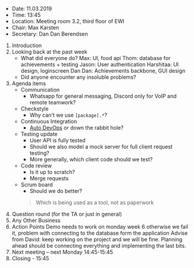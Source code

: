 - Date: 11.03.2019
- Time: 13:45
- Location: Meeting room 3.2, third floor of EWI
- Chair: Max Karsten
- Secretary: Dan Dan Berendsen

1.	Introduction
2.  Looking back at the past week
    - What did everyone do?
Max: UI, food api
Thom: database for achievements + testing
Jason: User authentication
Harshitaa: UI design, loginscreen
Dan Dan: Achievements backbone, GUI design
    - Did anyone encounter any insoluble problems?
3.	Agenda items
    - Communication
        - Whatsapp for general messaging, Discord only for VoIP and remote teamwork?
    - Checkstyle
        - Why can't we use `[package].*`?
	- Continuous Integration
        - [Auto DevOps](https://docs.gitlab.com/ee/topics/autodevops/) or down the rabbit hole?
    - Testing update
        - User API is fully tested
        - Should we also model a mock server for full client request testing?
        - More generally, which client code should we test?
    - Code review
        - Is it up to scratch?
        - Merge requests
    - Scrum board
        - Should we do better? 
        >Which is being used as a tool, not as paperwork
4.  Question round (for the TA or just in general)
5.	Any Other Business
6.	Action Points
Demo needs to work on monday week 6 otherwise we fail it, problem with connecting to the database form the application
Advise from David: keep working on the project and we will be fine. Planning ahead should be connecting everything and implementing the last bits.
7.	Next meeting – next Monday 14:45-15:45 
8.	Closing - 15:45